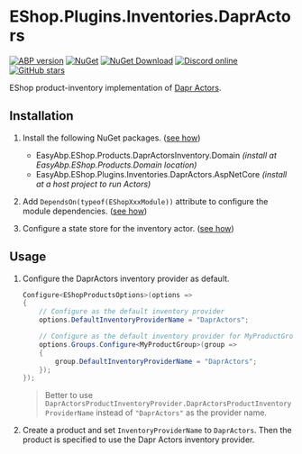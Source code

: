 # EShop.Plugins.Inventories.DaprActors

[![ABP version](https://img.shields.io/badge/dynamic/xml?style=flat-square&color=yellow&label=abp&query=%2F%2FProject%2FPropertyGroup%2FAbpVersion&url=https%3A%2F%2Fraw.githubusercontent.com%2FEasyAbp%2FEShop%2Fmaster%2FDirectory.Build.props)](https://abp.io)
[![NuGet](https://img.shields.io/nuget/v/EasyAbp.EShop.Plugins.Inventories.DaprActors.Abstractions.svg?style=flat-square)](https://www.nuget.org/packages/EasyAbp.EShop.Plugins.Inventories.DaprActors.Abstractions)
[![NuGet Download](https://img.shields.io/nuget/dt/EasyAbp.EShop.Plugins.Inventories.DaprActors.Abstractions.svg?style=flat-square)](https://www.nuget.org/packages/EasyAbp.EShop.Plugins.Inventories.DaprActors.Abstractions)
[![Discord online](https://badgen.net/discord/online-members/xyg8TrRa27?label=Discord)](https://discord.gg/xyg8TrRa27)
[![GitHub stars](https://img.shields.io/github/stars/EasyAbp/EShop?style=social)](https://www.github.com/EasyAbp/EShop)

EShop product-inventory implementation of [Dapr Actors](https://docs.dapr.io/developing-applications/building-blocks/actors/actors-overview).

## Installation

1. Install the following NuGet packages. ([see how](https://github.com/EasyAbp/EasyAbpGuide/blob/master/docs/How-To.md#add-nuget-packages))

   * EasyAbp.EShop.Products.DaprActorsInventory.Domain _(install at EasyAbp.EShop.Products.Domain location)_
   * EasyAbp.EShop.Plugins.Inventories.DaprActors.AspNetCore _(install at a host project to run Actors)_

2. Add `DependsOn(typeof(EShopXxxModule))` attribute to configure the module dependencies. ([see how](https://github.com/EasyAbp/EasyAbpGuide/blob/master/docs/How-To.md#add-module-dependencies))

3. Configure a state store for the inventory actor. ([see how](https://docs.dapr.io/reference/api/state_api/#configuring-state-store-for-actors))

## Usage

1. Configure the DaprActors inventory provider as default.
   ```csharp
   Configure<EShopProductsOptions>(options =>
   {
       // Configure as the default inventory provider
       options.DefaultInventoryProviderName = "DaprActors";

       // Configure as the default inventory provider for MyProductGroup
       options.Groups.Configure<MyProductGroup>(group =>
       {
           group.DefaultInventoryProviderName = "DaprActors";
       });
   });
   ```
   > Better to use `DaprActorsProductInventoryProvider.DaprActorsProductInventoryProviderName` instead of `"DaprActors"` as the provider name.

2. Create a product and set `InventoryProviderName` to `DaprActors`. Then the product is specified to use the Dapr Actors inventory provider. 

